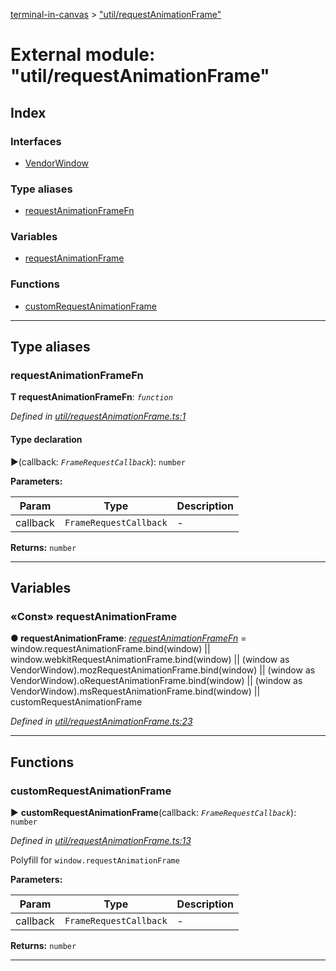 [terminal-in-canvas](../README.md) > ["util/requestAnimationFrame"](../modules/_util_requestanimationframe_.md)



# External module: "util/requestAnimationFrame"

## Index

### Interfaces

* [VendorWindow](../interfaces/_util_requestanimationframe_.vendorwindow.md)


### Type aliases

* [requestAnimationFrameFn](_util_requestanimationframe_.md#requestanimationframefn)


### Variables

* [requestAnimationFrame](_util_requestanimationframe_.md#requestanimationframe)


### Functions

* [customRequestAnimationFrame](_util_requestanimationframe_.md#customrequestanimationframe)



---
## Type aliases
<a id="requestanimationframefn"></a>

###  requestAnimationFrameFn

**Τ requestAnimationFrameFn**:  *`function`* 

*Defined in [util/requestAnimationFrame.ts:1](https://github.com/danikaze/terminal-in-canvas/blob/04a5bae/src/util/requestAnimationFrame.ts#L1)*


#### Type declaration
►(callback: *`FrameRequestCallback`*): `number`



**Parameters:**

| Param | Type | Description |
| ------ | ------ | ------ |
| callback | `FrameRequestCallback`   |  - |





**Returns:** `number`






___


## Variables
<a id="requestanimationframe"></a>

### «Const» requestAnimationFrame

**●  requestAnimationFrame**:  *[requestAnimationFrameFn](_util_requestanimationframe_.md#requestanimationframefn)*  =  window.requestAnimationFrame.bind(window) ||
  window.webkitRequestAnimationFrame.bind(window) ||
  (window as VendorWindow).mozRequestAnimationFrame.bind(window) ||
  (window as VendorWindow).oRequestAnimationFrame.bind(window) ||
  (window as VendorWindow).msRequestAnimationFrame.bind(window) ||
  customRequestAnimationFrame

*Defined in [util/requestAnimationFrame.ts:23](https://github.com/danikaze/terminal-in-canvas/blob/04a5bae/src/util/requestAnimationFrame.ts#L23)*





___


## Functions
<a id="customrequestanimationframe"></a>

###  customRequestAnimationFrame

► **customRequestAnimationFrame**(callback: *`FrameRequestCallback`*): `number`



*Defined in [util/requestAnimationFrame.ts:13](https://github.com/danikaze/terminal-in-canvas/blob/04a5bae/src/util/requestAnimationFrame.ts#L13)*



Polyfill for `window.requestAnimationFrame`


**Parameters:**

| Param | Type | Description |
| ------ | ------ | ------ |
| callback | `FrameRequestCallback`   |  - |





**Returns:** `number`





___


